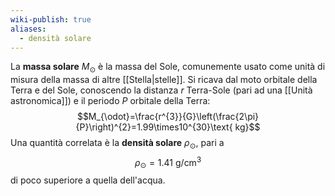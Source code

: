 ```yaml
---
wiki-publish: true
aliases:
  - densità solare
---
```

La **massa solare** $M_{\odot}$ è la massa del Sole, comunemente usato come unità di misura della massa di altre [[Stella|stelle]]. Si ricava dal moto orbitale della Terra e del Sole, conoscendo la distanza $r$ Terra-Sole (pari ad una [[Unità astronomica]]) e il periodo $P$ orbitale della Terra:
$$M_{\odot}=\frac{r^{3}}{G}\left(\frac{2\pi}{P}\right)^{2}=1.99\times10^{30}\text{ kg}$$
Una quantità correlata è la **densità solare** $\rho_{\odot}$, pari a
$$\rho_{\odot}=1.41\text{ g/cm}^{3}$$
di poco superiore a quella dell'acqua.